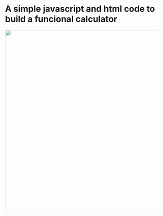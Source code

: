 # A simple javascript and html code to build a funcional calculator


<img src="https://media.giphy.com/media/ExKBQBrupwegLrxV6m/giphy.gif" width="700" height="600"/> 
